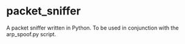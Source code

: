 # packet_sniffer

A packet sniffer written in Python. To be used in conjunction with the arp_spoof.py script. 
